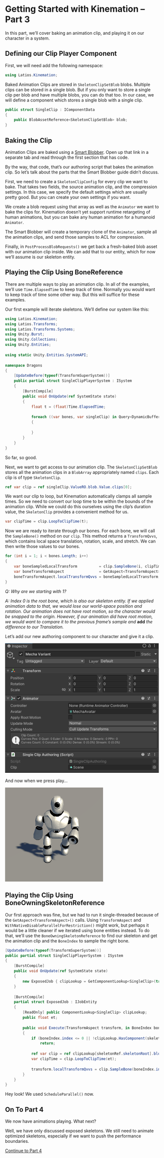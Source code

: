 # Getting Started with Kinemation – Part 3

In this part, we’ll cover baking an animation clip, and playing it on our
character in a system.

## Defining our Clip Player Component

First, we will need add the following namespace:

```csharp
using Latios.Kinemation;
```

Baked Animation Clips are stored in `SkeletonClipSetBlob` blobs. Multiple clips
can be stored in a single blob. But if you only want to store a single clip per
blob and have multiple blobs, you can do that too. In our case, we will define a
component which stores a single blob with a single clip.

```csharp
public struct SingleClip : IComponentData
{
    public BlobAssetReference<SkeletonClipSetBlob> blob;
}
```

## Baking the Clip

Animation Clips are baked using a [Smart Blobber](../Core/Smart%20Blobbers.md).
Open up that link in a separate tab and read through the first section that has
code.

By the way, that code, that’s our authoring script that bakes the animation
clip. So let’s talk about the parts that the Smart Blobber guide didn’t discuss.

First, we need to create a `SkeletonClipConfig` for every clip we want to bake.
That takes two fields, the source animation clip, and the compression settings.
In this case, we specify the default settings which are usually pretty good. But
you can create your own settings if you want.

We create a blob request using that array as well as the `Animator` we want to
bake the clips for. Kinemation doesn’t yet support runtime retargeting of human
animations, but you can bake any human animation for a humanoid `Animator`.

The Smart Blobber will create a temporary clone of the `Animator`, sample all
the animation clips, and send those samples to ACL for compression.

Finally, in `PostProcessBlobRequests()` we get back a fresh-baked blob asset
with our animation clip inside. We can add that to our entity, which for now
we’ll assume is our skeleton entity.

## Playing the Clip Using BoneReference

There are multiple ways to play an animation clip. In all of the examples, we’ll
use `Time.ElapsedTime` to keep track of time. Normally you would want to keep
track of time some other way. But this will suffice for these examples.

Our first example will iterate skeletons. We’ll define our system like this:

```csharp
using Latios.Kinemation;
using Latios.Transforms;
using Latios.Transforms.Systems;
using Unity.Burst;
using Unity.Collections;
using Unity.Entities;

using static Unity.Entities.SystemAPI;

namespace Dragons
{
    [UpdateBefore(typeof(TransformSuperSystem))]
    public partial struct SingleClipPlayerSystem : ISystem
    {
        [BurstCompile]
        public void OnUpdate(ref SystemState state)
        {
            float t = (float)Time.ElapsedTime;

            foreach ((var bones, var singleClip) in Query<DynamicBuffer<BoneReference>, RefRO<SingleClip>>())
            {

            }
        }
    }
}
```

So far, so good.

Next, we want to get access to our animation clip. The `SkeletonClipSetBlob`
stores all the animation clips in a `BlobArray` appropriately named `clips`.
Each clip is of type `SkeletonClip`.

```csharp
ref var clip = ref singleClip.ValueRO.blob.Value.clips[0];
```

We want our clip to loop, but Kinemation automatically clamps all sample times.
So we need to convert our loop time to be within the bounds of the animation
clip. While we could do this ourselves using the clip’s duration value, the
`SkeletonClip` provides a convenient method for us.

```csharp
var clipTime = clip.LoopToClipTime(t);
```

Now we are ready to iterate through our bones. For each bone, we will call the
`SampleBone()` method on our `clip`. This method returns a `TransformQvvs`,
which contains local space translation, rotation, scale, and stretch. We can
then write those values to our bones.

```csharp
for (int i = 1; i < bones.Length; i++)
{
    var boneSampledLocalTransform          = clip.SampleBone(i, clipTime);
    var boneTransformAspect                = GetAspect<TransformAspect>(bones[i].bone);
    boneTransformAspect.localTransformQvvs = boneSampledLocalTransform;
}
```

*Q: Why are we starting with 1?*

*A: Index 0 is the root bone, which is also our skeleton entity. If we applied
animation data to that, we would lose our world-space position and rotation. Our
animation does not have root motion, so the character would be snapped to the
origin. However, if our animation did have root motion, we would want to compare
it to the previous frame’s sample and* **add** *the difference to our
Translation.*

Let’s add our new authoring component to our character and give it a clip.

![](media/c56b6ddbe2c0709cae9983bacc548a32.png)

And now when we press play…

![](media/4e7a3028c9dfe15b9869d59c7b3ca9c7.gif)

## Playing the Clip Using BoneOwningSkeletonReference

Our first approach was fine, but we had to run it single-threaded because of the
`GetAspect<TransformAspect>()` calls. Using `TransformAspect` and
`WithNativeDisableParallelForRestriction()` might work, but perhaps it would be
a little cleaner if we iterated using bone entities instead. To do that, we’ll
use the `BoneOwningSkeletonReference` to find our skeleton and get the animation
clip and the `BoneIndex` to sample the right bone.

```csharp
[UpdateBefore(typeof(TransformSuperSystem))]
public partial struct SingleClipPlayerSystem : ISystem
{
    [BurstCompile]
    public void OnUpdate(ref SystemState state)
    {
        new ExposedJob { clipLookup = GetComponentLookup<SingleClip>(true), et = (float)Time.ElapsedTime }.ScheduleParallel();
    }

    [BurstCompile]
    partial struct ExposedJob : IJobEntity
    {
        [ReadOnly] public ComponentLookup<SingleClip> clipLookup;
        public float et;

        public void Execute(TransformAspect transform, in BoneIndex boneIndex, in BoneOwningSkeletonReference skeletonRef)
        {
            if (boneIndex.index <= 0 || !clipLookup.HasComponent(skeletonRef.skeletonRoot))
                return;

            ref var clip = ref clipLookup[skeletonRef.skeletonRoot].blob.Value.clips[0];
            var clipTime = clip.LoopToClipTime(et);

            transform.localTransformQvvs = clip.SampleBone(boneIndex.index, clipTime);
        }
    }
}
```

Hey look! We used `ScheduleParallel()` now.

## On To Part 4

We now have animations playing. What next?

Well, we have only discussed exposed skeletons. We still need to animate
optimized skeletons, especially if we want to push the performance boundaries.

[Continue to Part 4](Getting%20Started%20-%20Part%204.md)
